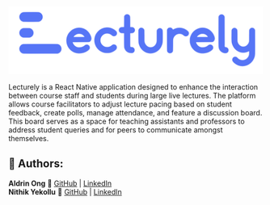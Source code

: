 ![Lecturely Logo](./assets/lecturely_text_logo.png)

Lecturely is a React Native application designed to enhance the interaction between course staff and students during large live lectures. The platform allows course facilitators to adjust lecture pacing based on student feedback, create polls, manage attendance, and feature a discussion board. This board serves as a space for teaching assistants and professors to address student queries and for peers to communicate amongst themselves.

## 🚀 Authors:
**Aldrin Ong**
🔗 [GitHub](github.com/0n9aldrin) | [LinkedIn](https://linkedin.com/in/aldrin0n9)  
**Nithik Yekollu**
🔗 [GitHub]([YOUR_GITHUB_LINK](https://github.com/NithikYekollu)) | [LinkedIn]([YOUR_LINKEDIN_LINK](https://www.linkedin.com/in/nithik-yekollu-7298671a8/)https://www.linkedin.com/in/nithik-yekollu-7298671a8/)
